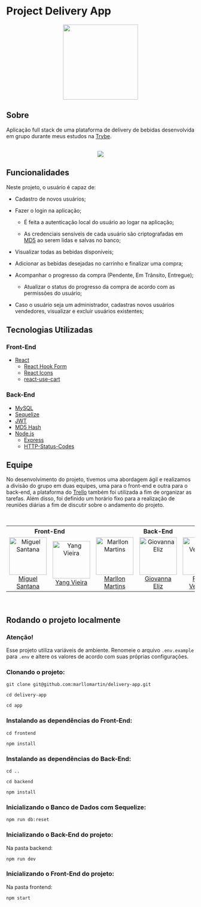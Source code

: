# Project Delivery App

<div align="center">
<img src=https://i.imgur.com/ugaWpIs.png width="200px">
</div>

## Sobre
Aplicação full stack de uma plataforma de delivery de bebidas desenvolvida em grupo durante meus estudos na [Trybe](https://www.betrybe.com/). 

<br>
<div align="center">
<img src=https://i.imgur.com/xbxSKwv.png>
</div>

## Funcionalidades
Neste projeto, o usuário é capaz de:

  * Cadastro de novos usuários;

  * Fazer o login na aplicação;
  
    * É feita a autenticação local do usuário ao logar na aplicação;
    
    * As credenciais sensíveis de cada usuário são criptografadas em [MD5](https://www.npmjs.com/package/md5) ao serem lidas e salvas no banco;

  * Visualizar todas as bebidas disponíveis;
  
  * Adicionar as bebidas desejadas no carrinho e finalizar uma compra;
  
  * Acompanhar o progresso da compra (Pendente, Em Trânsito, Entregue);
   
    * Atualizar o status do progresso da compra de acordo com as permissões do usuário;

  * Caso o usuário seja um administrador, cadastras novos usuários vendedores, visualizar e excluir usuários existentes;

## Tecnologias Utilizadas

### Front-End
* [React](https://reactjs.org/)
  * [React Hook Form](https://react-hook-form.com/)
  * [React Icons](https://react-icons.github.io/react-icons/)
  * [react-use-cart](https://www.npmjs.com/package/react-use-cart)

### Back-End
* [MySQL](https://www.mysql.com/)
* [Sequelize](https://sequelize.org/)
* [JWT](https://jwt.io/introduction)
* [MD5 Hash](https://www.npmjs.com/package/md5)
* [Node.js](https://nodejs.org/en/)
  * [Express](https://expressjs.com/pt-br/)
  * [HTTP-Status-Codes](https://www.npmjs.com/package/http-status-codes)
  
## Equipe

No desenvolvimento do projeto, tivemos uma abordagem ágil e realizamos a divisão do grupo em duas equipes, uma para o front-end e outra para o back-end, a plataforma do [Trello](https://trello.com/) também foi utilizada a fim de organizar as tarefas. Além disso, foi definido um horário fixo para a realização de reuniões diárias a fim de discutir sobre o andamento do projeto.

<br>

<table align="center">
 <tr>
  <th align="center" colspan="2">Front-End</th>
  <th align="center" colspan="3">Back-End</th>
 </tr>
 <tr>
  <td align="center" width="180">
   <a href="https://github.com/MiguelNS101">
   <img align="center" alt="Miguel Santana" height="100" width="100" src="https://avatars.githubusercontent.com/u/20672916?v=4"/>
   <br>Miguel Santana
   </a>
  </td> 
  <td align="center" width="180"> 
   <a href="https://github.com/yangwom">
   <img align="center" alt="Yang Vieira" height="100" width="100" src="https://avatars.githubusercontent.com/u/90363090?v=4"/>
   <br>Yang Vieira
   </a>
  </td>
  <td align="center" width="180">   
   <a href="https://github.com/marllomartin">
   <img align="center" alt="Marllon Martins" height="100" width="100" src="https://avatars.githubusercontent.com/u/89039470?v=4"/>
   <br>Marllon Martins
   </a>
  </td>
  <td align="center" width="180">   
   <a href="https://github.com/giovannaeliz">
   <img align="center" alt="Giovanna Eliz" height="100" width="100" src="https://avatars.githubusercontent.com/u/78395214?v=4"/>
   <br>Giovanna Eliz
   </a>
  </td>
  <td align="center" width="180">   
   <a href="https://github.com/RonnyMV">
   <img align="center" alt="Ronny Velárdez" height="100" width="100" src="https://avatars.githubusercontent.com/u/88902323?v=4"/>
   <br>Ronny Velárdez
   </a>
  </td>
 </tr>
</table>

<br>

## Rodando o projeto localmente

### Atenção!
Esse projeto utiliza variáveis de ambiente. Renomeie o arquivo `.env.example` para `.env` e altere os valores de acordo com suas próprias configurações.

### Clonando o projeto:
```
git clone git@github.com:marllomartin/delivery-app.git

cd delivery-app

cd app
```
### Instalando as dependências do Front-End:
```
cd frontend

npm install
```
### Instalando as dependências do Back-End:
```
cd ..

cd backend

npm install
```
### Inicializando o Banco de Dados com Sequelize:
```
npm run db:reset
```
### Inicializando o Back-End do projeto:
Na pasta backend:
```
npm run dev
```
### Inicializando o Front-End do projeto:
Na pasta frontend:
```
npm start
```
